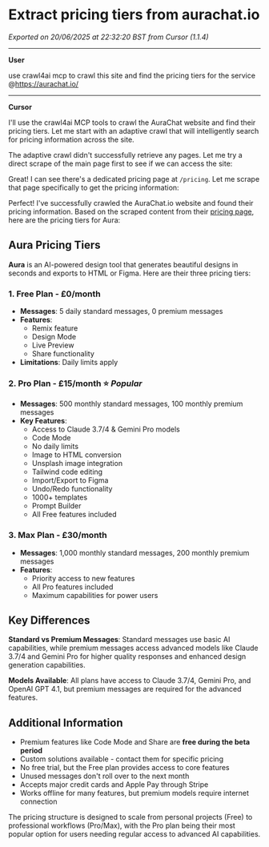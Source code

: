 # Extract pricing tiers from aurachat.io
_Exported on 20/06/2025 at 22:32:20 BST from Cursor (1.1.4)_

---

**User**

use crawl4ai mcp to crawl this site and find the pricing tiers for the service @https://aurachat.io/ 

---

**Cursor**

I'll use the crawl4ai MCP tools to crawl the AuraChat website and find their pricing tiers. Let me start with an adaptive crawl that will intelligently search for pricing information across the site.

The adaptive crawl didn't successfully retrieve any pages. Let me try a direct scrape of the main page first to see if we can access the site:

Great! I can see there's a dedicated pricing page at `/pricing`. Let me scrape that page specifically to get the pricing information:

Perfect! I've successfully crawled the AuraChat.io website and found their pricing information. Based on the scraped content from their [pricing page](https://aurachat.io/pricing), here are the pricing tiers for Aura:

## Aura Pricing Tiers

**Aura** is an AI-powered design tool that generates beautiful designs in seconds and exports to HTML or Figma. Here are their three pricing tiers:

### 1. **Free Plan** - £0/month
- **Messages**: 5 daily standard messages, 0 premium messages
- **Features**: 
  - Remix feature
  - Design Mode
  - Live Preview
  - Share functionality
- **Limitations**: Daily limits apply

### 2. **Pro Plan** - £15/month ⭐ *Popular*
- **Messages**: 500 monthly standard messages, 100 monthly premium messages
- **Key Features**:
  - Access to Claude 3.7/4 & Gemini Pro models
  - Code Mode
  - No daily limits
  - Image to HTML conversion
  - Unsplash image integration
  - Tailwind code editing
  - Import/Export to Figma
  - Undo/Redo functionality
  - 1000+ templates
  - Prompt Builder
  - All Free features included

### 3. **Max Plan** - £30/month
- **Messages**: 1,000 monthly standard messages, 200 monthly premium messages
- **Features**:
  - Priority access to new features
  - All Pro features included
  - Maximum capabilities for power users

## Key Differences

**Standard vs Premium Messages**: Standard messages use basic AI capabilities, while premium messages access advanced models like Claude 3.7/4 and Gemini Pro for higher quality responses and enhanced design generation capabilities.

**Models Available**: All plans have access to Claude 3.7/4, Gemini Pro, and OpenAI GPT 4.1, but premium messages are required for the advanced features.

## Additional Information

- Premium features like Code Mode and Share are **free during the beta period**
- Custom solutions available - contact them for specific pricing
- No free trial, but the Free plan provides access to core features
- Unused messages don't roll over to the next month
- Accepts major credit cards and Apple Pay through Stripe
- Works offline for many features, but premium models require internet connection

The pricing structure is designed to scale from personal projects (Free) to professional workflows (Pro/Max), with the Pro plan being their most popular option for users needing regular access to advanced AI capabilities.

